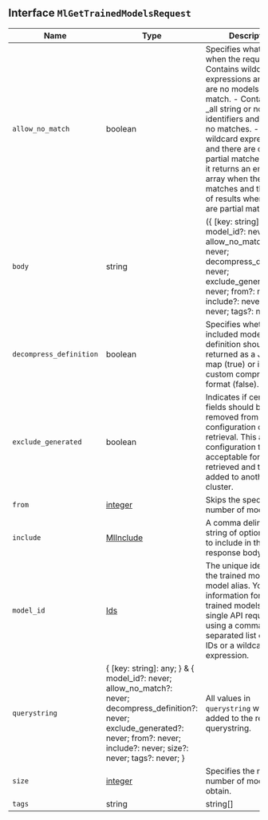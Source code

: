 ## Interface `MlGetTrainedModelsRequest`

| Name | Type | Description |
| - | - | - |
| `allow_no_match` | boolean | Specifies what to do when the request: - Contains wildcard expressions and there are no models that match. - Contains the _all string or no identifiers and there are no matches. - Contains wildcard expressions and there are only partial matches. If true, it returns an empty array when there are no matches and the subset of results when there are partial matches. |
| `body` | string | ({ [key: string]: any; } & { model_id?: never; allow_no_match?: never; decompress_definition?: never; exclude_generated?: never; from?: never; include?: never; size?: never; tags?: never; }) | All values in `body` will be added to the request body. |
| `decompress_definition` | boolean | Specifies whether the included model definition should be returned as a JSON map (true) or in a custom compressed format (false). |
| `exclude_generated` | boolean | Indicates if certain fields should be removed from the configuration on retrieval. This allows the configuration to be in an acceptable format to be retrieved and then added to another cluster. |
| `from` | [integer](./integer.md) | Skips the specified number of models. |
| `include` | [MlInclude](./MlInclude.md) | A comma delimited string of optional fields to include in the response body. |
| `model_id` | [Ids](./Ids.md) | The unique identifier of the trained model or a model alias. You can get information for multiple trained models in a single API request by using a comma-separated list of model IDs or a wildcard expression. |
| `querystring` | { [key: string]: any; } & { model_id?: never; allow_no_match?: never; decompress_definition?: never; exclude_generated?: never; from?: never; include?: never; size?: never; tags?: never; } | All values in `querystring` will be added to the request querystring. |
| `size` | [integer](./integer.md) | Specifies the maximum number of models to obtain. |
| `tags` | string | string[] | A comma delimited string of tags. A trained model can have many tags, or none. When supplied, only trained models that contain all the supplied tags are returned. |
